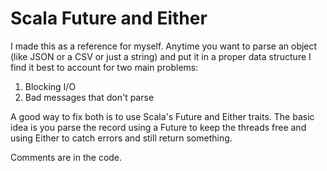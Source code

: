 # Scala Future and Either

I made this as a reference for myself. Anytime you want
to parse an object (like JSON or a CSV or just a string) and put it in a proper data structure I find it best to account for two main problems:

1. Blocking I/O
2. Bad messages that don't parse

A good way to fix both is to use Scala's Future and Either traits. The basic idea is you parse the
record using a Future to keep the threads free and using Either to catch
errors and still return something.

Comments are in the code.